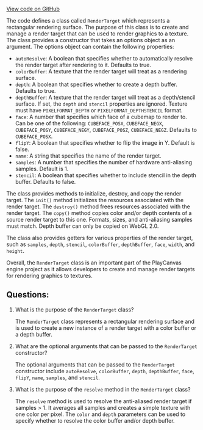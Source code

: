 [View code on GitHub](https://github.com/playcanvas/engine/src/platform/graphics/render-target.js)

The code defines a class called `RenderTarget` which represents a rectangular rendering surface. The purpose of this class is to create and manage a render target that can be used to render graphics to a texture. The class provides a constructor that takes an options object as an argument. The options object can contain the following properties:

- `autoResolve`: A boolean that specifies whether to automatically resolve the render target after rendering to it. Defaults to true.
- `colorBuffer`: A texture that the render target will treat as a rendering surface.
- `depth`: A boolean that specifies whether to create a depth buffer. Defaults to true.
- `depthBuffer`: A texture that the render target will treat as a depth/stencil surface. If set, the `depth` and `stencil` properties are ignored. Texture must have `PIXELFORMAT_DEPTH` or `PIXELFORMAT_DEPTHSTENCIL` format.
- `face`: A number that specifies which face of a cubemap to render to. Can be one of the following: `CUBEFACE_POSX`, `CUBEFACE_NEGX`, `CUBEFACE_POSY`, `CUBEFACE_NEGY`, `CUBEFACE_POSZ`, `CUBEFACE_NEGZ`. Defaults to `CUBEFACE_POSX`.
- `flipY`: A boolean that specifies whether to flip the image in Y. Default is false.
- `name`: A string that specifies the name of the render target.
- `samples`: A number that specifies the number of hardware anti-aliasing samples. Default is 1.
- `stencil`: A boolean that specifies whether to include stencil in the depth buffer. Defaults to false.

The class provides methods to initialize, destroy, and copy the render target. The `init()` method initializes the resources associated with the render target. The `destroy()` method frees resources associated with the render target. The `copy()` method copies color and/or depth contents of a source render target to this one. Formats, sizes, and anti-aliasing samples must match. Depth buffer can only be copied on WebGL 2.0.

The class also provides getters for various properties of the render target, such as `samples`, `depth`, `stencil`, `colorBuffer`, `depthBuffer`, `face`, `width`, and `height`.

Overall, the `RenderTarget` class is an important part of the PlayCanvas engine project as it allows developers to create and manage render targets for rendering graphics to textures.
## Questions: 
 1. What is the purpose of the `RenderTarget` class?
    
    The `RenderTarget` class represents a rectangular rendering surface and is used to create a new instance of a render target with a color buffer or a depth buffer.

2. What are the optional arguments that can be passed to the `RenderTarget` constructor?
    
    The optional arguments that can be passed to the `RenderTarget` constructor include `autoResolve`, `colorBuffer`, `depth`, `depthBuffer`, `face`, `flipY`, `name`, `samples`, and `stencil`.

3. What is the purpose of the `resolve` method in the `RenderTarget` class?
    
    The `resolve` method is used to resolve the anti-aliased render target if samples > 1. It averages all samples and creates a simple texture with one color per pixel. The `color` and `depth` parameters can be used to specify whether to resolve the color buffer and/or depth buffer.